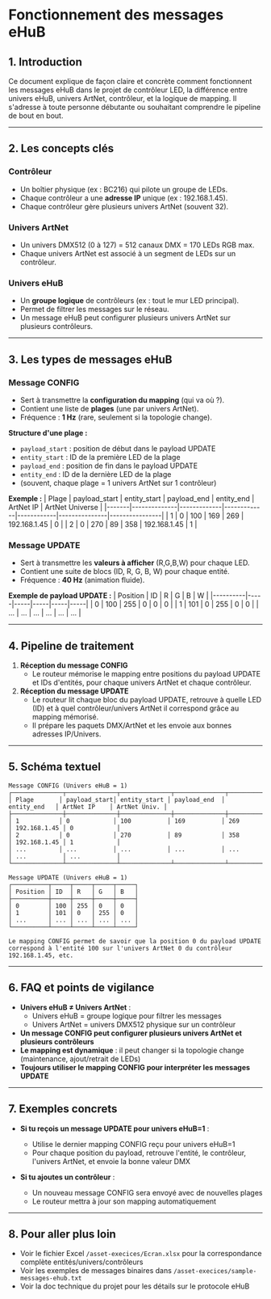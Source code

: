 # Fonctionnement des messages eHuB

## 1. Introduction

Ce document explique de façon claire et concrète comment fonctionnent les messages eHuB dans le projet de contrôleur LED, la différence entre univers eHuB, univers ArtNet, contrôleur, et la logique de mapping. Il s'adresse à toute personne débutante ou souhaitant comprendre le pipeline de bout en bout.

---

## 2. Les concepts clés

### **Contrôleur**
- Un boîtier physique (ex : BC216) qui pilote un groupe de LEDs.
- Chaque contrôleur a une **adresse IP** unique (ex : 192.168.1.45).
- Chaque contrôleur gère plusieurs univers ArtNet (souvent 32).

### **Univers ArtNet**
- Un univers DMX512 (0 à 127) = 512 canaux DMX = 170 LEDs RGB max.
- Chaque univers ArtNet est associé à un segment de LEDs sur un contrôleur.

### **Univers eHuB**
- Un **groupe logique** de contrôleurs (ex : tout le mur LED principal).
- Permet de filtrer les messages sur le réseau.
- Un message eHuB peut configurer plusieurs univers ArtNet sur plusieurs contrôleurs.

---

## 3. Les types de messages eHuB

### **Message CONFIG**
- Sert à transmettre la **configuration du mapping** (qui va où ?).
- Contient une liste de **plages** (une par univers ArtNet).
- Fréquence : **1 Hz** (rare, seulement si la topologie change).

**Structure d'une plage :**
- `payload_start` : position de début dans le payload UPDATE
- `entity_start` : ID de la première LED de la plage
- `payload_end` : position de fin dans le payload UPDATE
- `entity_end` : ID de la dernière LED de la plage
- (souvent, chaque plage = 1 univers ArtNet sur 1 contrôleur)

**Exemple :**
| Plage | payload_start | entity_start | payload_end | entity_end | ArtNet IP      | ArtNet Universe |
|-------|--------------|-------------|-------------|------------|---------------|----------------|
| 1     | 0            | 100         | 169         | 269        | 192.168.1.45  | 0              |
| 2     | 0            | 270         | 89          | 358        | 192.168.1.45  | 1              |


### **Message UPDATE**
- Sert à transmettre les **valeurs à afficher** (R,G,B,W) pour chaque LED.
- Contient une suite de blocs (ID, R, G, B, W) pour chaque entité.
- Fréquence : **40 Hz** (animation fluide).

**Exemple de payload UPDATE :**
| Position | ID  | R   | G   | B   | W   |
|----------|-----|-----|-----|-----|-----|
| 0        | 100 | 255 | 0   | 0   | 0   |
| 1        | 101 | 0   | 255 | 0   | 0   |
| ...      | ... | ... | ... | ... | ... |

---

## 4. Pipeline de traitement

1. **Réception du message CONFIG**
   - Le routeur mémorise le mapping entre positions du payload UPDATE et IDs d'entités, pour chaque univers ArtNet et chaque contrôleur.
2. **Réception du message UPDATE**
   - Le routeur lit chaque bloc du payload UPDATE, retrouve à quelle LED (ID) et à quel contrôleur/univers ArtNet il correspond grâce au mapping mémorisé.
   - Il prépare les paquets DMX/ArtNet et les envoie aux bonnes adresses IP/Univers.

---

## 5. Schéma textuel

```
Message CONFIG (Univers eHuB = 1)
┌──────────────┬──────────────┬──────────────┬──────────────┬──────────────┬──────────────┬──────────────┐
│ Plage       │ payload_start│ entity_start │ payload_end  │ entity_end   │ ArtNet IP    │ ArtNet Univ. │
├──────────────┼──────────────┼──────────────┼──────────────┼──────────────┼──────────────┼──────────────┤
│ 1           │ 0            │ 100          │ 169          │ 269          │ 192.168.1.45 │ 0            │
│ 2           │ 0            │ 270          │ 89           │ 358          │ 192.168.1.45 │ 1            │
│ ...         │ ...          │ ...          │ ...          │ ...          │ ...          │ ...          │
└──────────────┴──────────────┴──────────────┴──────────────┴──────────────┴──────────────┴──────────────┘

Message UPDATE (Univers eHuB = 1)
┌──────────┬─────┬─────┬─────┬─────┐
│ Position │ ID  │ R   │ G   │ B   │
├──────────┼─────┼─────┼─────┼─────┤
│ 0        │ 100 │ 255 │ 0   │ 0   │
│ 1        │ 101 │ 0   │ 255 │ 0   │
│ ...      │ ... │ ... │ ... │ ... │
└──────────┴─────┴─────┴─────┴─────┘

Le mapping CONFIG permet de savoir que la position 0 du payload UPDATE correspond à l'entité 100 sur l'univers ArtNet 0 du contrôleur 192.168.1.45, etc.
```

---

## 6. FAQ et points de vigilance

- **Univers eHuB ≠ Univers ArtNet** :
  - Univers eHuB = groupe logique pour filtrer les messages
  - Univers ArtNet = univers DMX512 physique sur un contrôleur
- **Un message CONFIG peut configurer plusieurs univers ArtNet et plusieurs contrôleurs**
- **Le mapping est dynamique** : il peut changer si la topologie change (maintenance, ajout/retrait de LEDs)
- **Toujours utiliser le mapping CONFIG pour interpréter les messages UPDATE**

---

## 7. Exemples concrets

- **Si tu reçois un message UPDATE pour univers eHuB=1** :
  - Utilise le dernier mapping CONFIG reçu pour univers eHuB=1
  - Pour chaque position du payload, retrouve l'entité, le contrôleur, l'univers ArtNet, et envoie la bonne valeur DMX

- **Si tu ajoutes un contrôleur** :
  - Un nouveau message CONFIG sera envoyé avec de nouvelles plages
  - Le routeur mettra à jour son mapping automatiquement

---

## 8. Pour aller plus loin

- Voir le fichier Excel `/asset-execices/Ecran.xlsx` pour la correspondance complète entités/univers/contrôleurs
- Voir les exemples de messages binaires dans `/asset-execices/sample-messages-ehub.txt`
- Voir la doc technique du projet pour les détails sur le protocole eHuB 